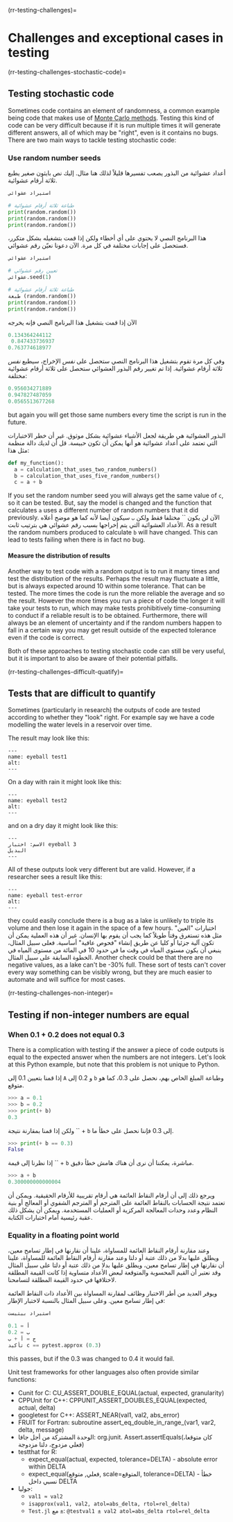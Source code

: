 (rr-testing-challenges)=
# Challenges and exceptional cases in testing

(rr-testing-challenges-stochastic-code)=
## Testing stochastic code

Sometimes code contains an element of randomness, a common example being code that makes use of [Monte Carlo methods](https://en.wikipedia.org/wiki/Monte_Carlo_method). Testing this kind of code can be very difficult because if it is run multiple times it will generate different answers, all of which may be "right", even is it contains no bugs. There are two main ways to tackle testing stochastic code:

### Use random number seeds

أعداد عشوائية من البذور يصعب تفسيرها قليلاً لذلك هنا مثال. إليك نص بايثون صغير يطبع ثلاثة أرقام عشوائية.

```python
استيراد عشوائي

# طباعة ثلاثة أرقام عشوائية
print(random.random())
print(random.random())
print(random.random())
```

هذا البرنامج النصي لا يحتوي على أي أخطاء ولكن إذا قمت بتشغيله بشكل متكرر، فستحصل على إجابات مختلفة في كل مرة. الآن دعونا نعيّن رقم عشوائي.

```python
استيراد عشوائي

# تعيين رقم عشوائي
عشوائي.seed(1)

# طباعة ثلاثة أرقام عشوائية
طبعة (random.random())
print(random.random())
print(random.random())
```

الآن إذا قمت بتشغيل هذا البرنامج النصي فإنه يخرجه

```python
0.134364244112 
 0.847433736937
0.763774618977
```

وفي كل مرة تقوم بتشغيل هذا البرنامج النصي ستحصل على *نفس* الإخراج، سيطبع *نفس* ثلاثة أرقام عشوائية. إذا تم تغيير رقم البذور العشوائي ستحصل على ثلاثة أرقام عشوائية مختلفة:

```python
0.956034271889
0.947827487059
0.0565513677268
```
but again you will get those same numbers every time the script is run in the future.

البذور العشوائية هي طريقة لجعل الأشياء عشوائية بشكل موثوق. غير أن خطر الاختبارات التي تعتمد على أعداد عشوائية هو أنها يمكن أن تكون حبيسة. قل أن لديك دالة منظمة مثل هذا:

```python
def my_function():
  a = calculation_that_uses_two_random_numbers()
  b = calculation_that_uses_five_random_numbers()
  c = a + b
```

If you set the random number seed you will always get the same value of `c`, so it can be tested. But, say the model is changed and the function that calculates `a` uses a different number of random numbers that it did previously. الآن لن يكون `` مختلفا فقط ولكن `ب` سيكون أيضا لأنه كما هو موضح أعلاه الأعداد العشوائية التي يتم إخراجها بسبب رقم عشوائي هي بترتيب ثابت. As a result the random numbers produced to calculate `b` will have changed. This can lead to tests failing when there is in fact no bug.

#### Measure the distribution of results

Another way to test code with a random output is to run it many times and test the distribution of the results. Perhaps the result may fluctuate a little, but is always expected around 10 within some tolerance. That can be tested. The more times the code is run the more reliable the average and so the result. However the more times you run a piece of code the longer it will take your tests to run, which may make tests prohibitively time-consuming to conduct if a reliable result is to be obtained. Furthermore, there will always be an element of uncertainty and if the random numbers happen to fall in a certain way you may get result outside of the expected tolerance even if the code is correct.

Both of these approaches to testing stochastic code can still be very useful, but it is important to also be aware of their potential pitfalls.

(rr-testing-challenges-difficult-quatify)=
## Tests that are difficult to quantify

Sometimes (particularly in research) the outputs of code are tested according to whether they "look" right. For example say we have a code modelling the water levels in a reservoir over time.

The result may look like this:

```{figure} ../../figures/eyeball-test1.jpg
---
name: eyeball test1
alt:
---
```

On a day with rain it might look like this:

```{figure} ../../figures/eyeball-test2.jpg
---
name: eyeball test2
alt:
---
```

and on a dry day it might look like this:

```{figure} ../../figures/eyeball-test3.jpg
---
الاسم: اختبار eyeball 3
البديل
---
```

All of these outputs look very different but are valid. However, if a researcher sees a result like this:

```{figure} ../../figures/eyeball-test-error.jpg
---
name: eyeball test-error
alt:
---
```

they could easily conclude there is a bug as a lake is unlikely to triple its volume and then lose it again in the space of a few hours. اختبارات "العين" مثل هذه تستغرق وقتاً طويلاً كما يجب أن يقوم بها الإنسان. غير أن هذه العملية يمكن أن تكون آلية جزئيا أو كليا عن طريق إنشاء "فحوص عافية" أساسية. فعلى سبيل المثال، ينبغي أن يكون مستوى المياه في وقت ما في حدود 10 في المائة من مستوى المياه في الخطوة السابقة على سبيل المثال. Another check could be that there are no negative values, as a lake can't be -30% full. These sort of tests can't cover every way something can be visibly wrong, but they are much easier to automate and will suffice for most cases.

(rr-testing-challenges-non-integer)=
## Testing if non-integer numbers are equal

### When 0.1 + 0.2 does not equal 0.3

There is a complication with testing if the answer a piece of code outputs is equal to the expected answer when the numbers are not integers. Let's look at this Python example, but note that this problem is not unique to Python.

إذا قمنا بتعيين 0.1 إلى `A` و 0.2 إلى `b` وطباعة المبلغ الخاص بهم، نحصل على 0.3، كما هو متوقع.

```python
>>> a = 0.1
>>> b = 0.2
>>> print(+ b)
0.3
```

ولكن إذا قمنا بمقارنة نتيجة `` + `b` إلى 0.3 فإننا نحصل على خطأ ما.

```python
>>> print(+ b == 0.3)
False
```

إذا نظرنا إلى قيمة `` + `b` مباشرة، يمكننا أن نرى أن هناك هامش خطأ دقيق.

```python
>>> a + b
0.300000000000004
```

ويرجع ذلك إلى أن أرقام النقاط العائمة هي أرقام تقريبية للأرقام الحقيقية. ويمكن أن تعتمد نتيجة الحسابات بالنقاط العائمة على المترجم أو المترجم الشفوي أو المعالج أو بنية النظام وعدد وحدات المعالجة المركزية أو العمليات المستخدمة. ويمكن أن يشكل ذلك عقبة رئيسية أمام اختبارات الكتابة.

### Equality in a floating point world

وعند مقارنة أرقام النقاط العائمة للمساواة، علينا أن نقارنها في إطار تسامح معين، ويطلق عليها بدلا من ذلك عتبة أو دلتا وعند مقارنة أرقام النقاط العائمة للمساواة، علينا أن نقارنها في إطار تسامح معين، ويطلق عليها بدلا من ذلك عتبة أو دلتا على سبيل المثال وقد نعتبر أن القيم المحسوبة والمتوقعة لبعض الأعداد متساوية إذا كانت القيمة المطلقة لاختلافها في حدود القيمة المطلقة لتسامحنا.

ويوفر العديد من أطر الاختبار وظائف لمقارنة المساواة بين الأعداد ذات النقاط العائمة في إطار تسامح معين. وعلى سبيل المثال بالنسبة لاختبار الإطار:

```python
استيراد بيتيست

أ = 0.1
ب = 0.2
ج = أ + ب
تأكيد c == pytest.approx (0.3)
```

this passes, but if the 0.3 was changed to 0.4 it would fail.

Unit test frameworks for other languages also often provide similar functions:

- Cunit for C: CU_ASSERT_DOUBLE_EQUAL(actual, expected, granularity)
- CPPUnit for C++: CPPUNIT_ASSERT_DOUBLES_EQUAL(expected, actual, delta)
- googletest for C++: ASSERT_NEAR(val1, val2, abs_error)
- FRUIT for Fortran: subroutine assert_eq_double_in_range_(var1, var2, delta, message)
- الوحدة المشتركة من أجل جافا: org.junit. Assert.assertEquals(كان متوقعا، فعلي مزدوج، دلتا مزدوجة)
- testthat for R:
  - expect_equal(actual, expected, tolerance=DELTA) - absolute error within DELTA
  - expect_equal(فعلي, متوقع, scale=المتوقع, tolerance=DELTA) - خطأ نسبي داخل DELTA
- جوليا:
  - `val1 ≈ val2`
  - `isapprox(val1, val2, atol=abs_delta, rtol=rel_delta)`
  - `Test.jl` مع `±`: `@testval1 ± val2 atol=abs_delta rtol=rel_delta`
